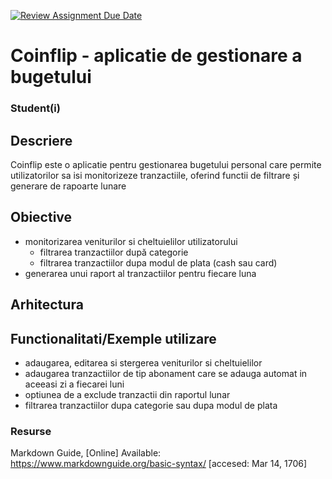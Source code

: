 [![Review Assignment Due Date](https://classroom.github.com/assets/deadline-readme-button-22041afd0340ce965d47ae6ef1cefeee28c7c493a6346c4f15d667ab976d596c.svg)](https://classroom.github.com/a/JLYnumnD)
# Coinflip - aplicatie de gestionare a bugetului
### Student(i)

## Descriere
Coinflip este o aplicatie pentru gestionarea bugetului personal care permite utilizatorilor sa isi monitorizeze tranzactiile, oferind functii de filtrare și generare de rapoarte lunare


## Obiective

* monitorizarea veniturilor si cheltuielilor utilizatorului
  - filtrarea tranzactiilor după categorie
  - filtrarea tranzactiilor dupa modul de plata (cash sau card)
* generarea unui raport al tranzactiilor pentru fiecare luna

## Arhitectura


## Functionalitati/Exemple utilizare
* adaugarea, editarea si stergerea veniturilor si cheltuielilor
* adaugarea tranzactiilor de tip abonament care se adauga automat in aceeasi zi a fiecarei luni
* optiunea de a exclude tranzactii din raportul lunar
* filtrarea tranzactiilor dupa categorie sau dupa modul de plata

### Resurse
Markdown Guide, [Online] Available: https://www.markdownguide.org/basic-syntax/ [accesed: Mar 14, 1706]
